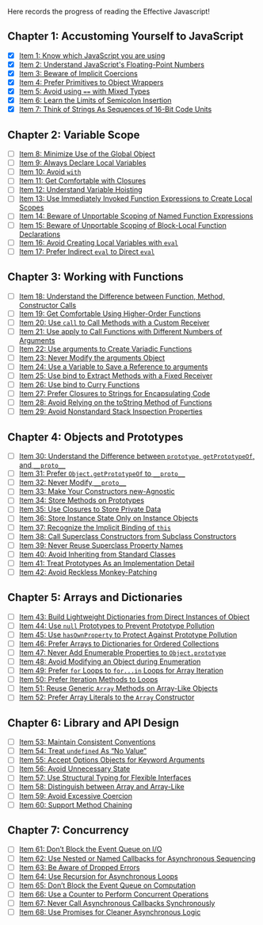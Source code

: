 

Here records the progress of reading the Effective Javascript!

## Chapter 1: Accustoming Yourself to JavaScript
- [x] [Item 1: Know which JavaScript you are using](item1.md)
- [x] [Item 2: Understand JavaScript's Floating-Point Numbers](item2.md)
- [x] [Item 3: Beware of Implicit Coercions](item3.md)
- [x] [Item 4: Prefer Primitives to Object Wrappers](item4.md)
- [x] [Item 5: Avoid using `==` with Mixed Types](item5.md)
- [x] [Item 6: Learn the Limits of Semicolon Insertion](item6.md)
- [x] [Item 7: Think of Strings As Sequences of 16-Bit Code Units](item7.md)

## Chapter 2: Variable Scope
- [ ] [Item 8: Minimize Use of the Global Object](item8.md)
- [ ] [Item 9: Always Declare Local Variables](item9.md)
- [ ] [Item 10: Avoid `with`](item10.md)
- [ ] [Item 11: Get Comfortable with Closures](item11.md)
- [ ] [Item 12: Understand Variable Hoisting](item12.md)
- [ ] [Item 13: Use Immediately Invoked Function Expressions to Create Local Scopes](item13.md)
- [ ] [Item 14: Beware of Unportable Scoping of Named Function Expressions](item14.md)
- [ ] [Item 15: Beware of Unportable Scoping of Block-Local Function Declarations](item15.md)
- [ ] [Item 16: Avoid Creating Local Variables with `eval`](item16.md)
- [ ] [Item 17: Prefer Indirect `eval` to Direct `eval`](item17.md)

## Chapter 3: Working with Functions
- [ ] [Item 18: Understand the Difference between Function, Method, Constructor Calls](item18.md)
- [ ] [Item 19: Get Comfortable Using Higher-Order Functions](item19.md)
- [ ] [Item 20: Use `call` to Call Methods with a Custom Receiver](item20.md)
- [ ] [Item 21: Use apply to Call Functions with Different Numbers of Arguments ](item21.md)
- [ ] [Item 22: Use arguments to Create Variadic Functions](item22.md)
- [ ] [Item 23: Never Modify the arguments Object](item23.md)
- [ ] [Item 24: Use a Variable to Save a Reference to arguments](item24.md)
- [ ] [Item 25: Use bind to Extract Methods with a Fixed Receiver](item25.md)
- [ ] [Item 26: Use bind to Curry Functions](item26.md)
- [ ] [Item 27: Prefer Closures to Strings for Encapsulating Code](item27.md)
- [ ] [Item 28: Avoid Relying on the toString Method of Functions](item28.md)
- [ ] [Item 29: Avoid Nonstandard Stack Inspection Properties](item29.md)

## Chapter 4: Objects and Prototypes
- [ ] [Item 30: Understand the Difference between `prototype`, `getPrototypeOf`, and `__proto__` ](item30.md)
- [ ] [Item 31: Prefer `Object.getPrototypeOf` to `__proto__`](item31.md)
- [ ] [Item 32: Never Modify `__proto__`](item32.md)
- [ ] [Item 33: Make Your Constructors new-Agnostic](item33.md)
- [ ] [Item 34: Store Methods on Prototypes](item34.md)
- [ ] [Item 35: Use Closures to Store Private Data](item35.md)
- [ ] [Item 36: Store Instance State Only on Instance Objects](item36.md)
- [ ] [Item 37: Recognize the Implicit Binding of `this`](item37.md)
- [ ] [Item 38: Call Superclass Constructors from Subclass Constructors](item38.md)
- [ ] [Item 39: Never Reuse Superclass Property Names](item39.md)
- [ ] [Item 40: Avoid Inheriting from Standard Classes](item40.md)
- [ ] [Item 41: Treat Prototypes As an Implementation Detail](item41.md)
- [ ] [Item 42: Avoid Reckless Monkey-Patching](item42.md)

## Chapter 5: Arrays and Dictionaries
- [ ] [Item 43: Build Lightweight Dictionaries from Direct Instances of Object](item43.md)
- [ ] [Item 44: Use `null` Prototypes to Prevent Prototype Pollution](item44.md)
- [ ] [Item 45: Use `hasOwnProperty` to Protect Against Prototype Pollution](item45.md)
- [ ] [Item 46: Prefer Arrays to Dictionaries for Ordered Collections](item46.md)
- [ ] [Item 47: Never Add Enumerable Properties to `Object.prototype`](item47.md)
- [ ] [Item 48: Avoid Modifying an Object during Enumeration](item48.md)
- [ ] [Item 49: Prefer `for` Loops to `for...in` Loops for Array Iteration](item49.md)
- [ ] [Item 50: Prefer Iteration Methods to Loops](item50.md)
- [ ] [Item 51: Reuse Generic `Array` Methods on Array-Like Objects](item51.md)
- [ ] [Item 52: Prefer Array Literals to the `Array` Constructor](item52.md)

## Chapter 6: Library and API Design
- [ ] [Item 53: Maintain Consistent Conventions](item53.md)
- [ ] [Item 54: Treat `undefined` As “No Value”](item54.md)
- [ ] [Item 55: Accept Options Objects for Keyword Arguments](item55.md)
- [ ] [Item 56: Avoid Unnecessary State](item56.md)
- [ ] [Item 57: Use Structural Typing for Flexible Interfaces](item57.md)
- [ ] [Item 58: Distinguish between Array and Array-Like](item58.md)
- [ ] [Item 59: Avoid Excessive Coercion](item59.md)
- [ ] [Item 60: Support Method Chaining](item60.md)

## Chapter 7: Concurrency
- [ ] [Item 61: Don’t Block the Event Queue on I/O](item61.md)
- [ ] [Item 62: Use Nested or Named Callbacks for Asynchronous Sequencing](item62.md)
- [ ] [Item 63: Be Aware of Dropped Errors](item63.md)
- [ ] [Item 64: Use Recursion for Asynchronous Loops](item64.md)
- [ ] [Item 65: Don’t Block the Event Queue on Computation](item65.md)
- [ ] [Item 66: Use a Counter to Perform Concurrent Operations](item66.md)
- [ ] [Item 67: Never Call Asynchronous Callbacks Synchronously](item67.md)
- [ ] [Item 68: Use Promises for Cleaner Asynchronous Logic](item68.md)
